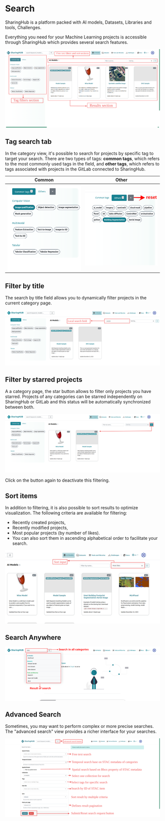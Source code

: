 # Search

SharingHub is a platform packed with AI models, Datasets, Libraries and tools, Challenges.

Everything you need for your Machine Learning projects is accessible through SharingHub which provides several search features.

![item views](figures/search/item_views.png)

## Tag search tab

In the category view, it's possible to search for projects by specific tag to target your search.
There are two types of tags: **common tags**, which refers to the most commonly used tags in the field, and **other tags**, which refers to tags associated with projects in the GitLab connected to SharingHub.

| Common | Other |
|---|---|
| ![common_tag section](figures/search/tab-filter-1.png) | ![other_tag section](figures/search/tab-filter-2.png) |

## Filter by title

The search by title field allows you to dynamically filter projects in the current category page.

![filter by title](figures/search/filter_by_title.png)

## Filter by starred projects

A a category page, the star button allows to filter only projects you have starred. Projects of any categories can be starred independently on SharingHub or GitLab and this status will be automatically synchronized between both.

![filter by star ](figures/search/filter_by_stars.png)

Click on the button again to deactivate this filtering.

## Sort items

In addition to filtering, it is also possible to sort results to optimize visualization. The following criteria are available for filtering:

- Recently created projects,
- Recently modified projects,
- Most popular projects (by number of likes).
- You can also sort them in ascending alphabetical order to facilitate your search.

![sort item](figures/search/sort_item.png)

## Search Anywhere

![global search](figures/search/global_search.png)

## Advanced Search

Sometimes, you may want to perform complex or more precise searches. The "advanced search" view provides a richer interface for your searches.

![advanced search page](figures/search/advanced_search_page.png)
